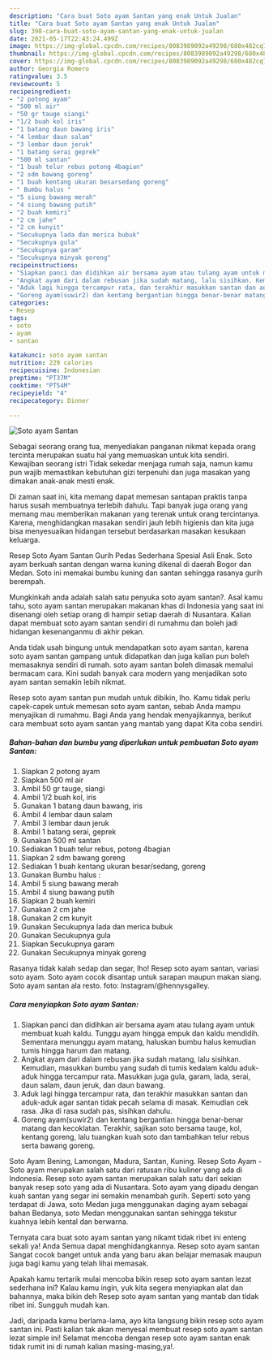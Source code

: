 ```yaml
---
description: "Cara buat Soto ayam Santan yang enak Untuk Jualan"
title: "Cara buat Soto ayam Santan yang enak Untuk Jualan"
slug: 398-cara-buat-soto-ayam-santan-yang-enak-untuk-jualan
date: 2021-05-17T22:43:24.499Z
image: https://img-global.cpcdn.com/recipes/8083989092a49298/680x482cq70/soto-ayam-santan-foto-resep-utama.jpg
thumbnail: https://img-global.cpcdn.com/recipes/8083989092a49298/680x482cq70/soto-ayam-santan-foto-resep-utama.jpg
cover: https://img-global.cpcdn.com/recipes/8083989092a49298/680x482cq70/soto-ayam-santan-foto-resep-utama.jpg
author: Georgia Romero
ratingvalue: 3.5
reviewcount: 5
recipeingredient:
- "2 potong ayam"
- "500 ml air"
- "50 gr tauge siangi"
- "1/2 buah kol iris"
- "1 batang daun bawang iris"
- "4 lembar daun salam"
- "3 lembar daun jeruk"
- "1 batang serai geprek"
- "500 ml santan"
- "1 buah telur rebus potong 4bagian"
- "2 sdm bawang goreng"
- "1 buah kentang ukuran besarsedang goreng"
- " Bumbu halus "
- "5 siung bawang merah"
- "4 siung bawang putih"
- "2 buah kemiri"
- "2 cm jahe"
- "2 cm kunyit"
- "Secukupnya lada dan merica bubuk"
- "Secukupnya gula"
- "Secukupnya garam"
- "Secukupnya minyak goreng"
recipeinstructions:
- "Siapkan panci dan didihkan air bersama ayam atau tulang ayam untuk membuat kuah kaldu. Tunggu ayam hingga empuk dan kaldu mendidih. Sementara menunggu ayam matang, haluskan bumbu halus kemudian tumis hingga harum dan matang."
- "Angkat ayam dari dalam rebusan jika sudah matang, lalu sisihkan. Kemudian, masukkan bumbu yang sudah di tumis kedalam kaldu aduk-aduk hingga tercampur rata. Masukkan juga gula, garam, lada, serai, daun salam, daun jeruk, dan daun bawang."
- "Aduk lagi hingga tercampur rata, dan terakhir masukkan santan dan aduk-aduk agar santan tidak pecah selama di masak. Kemudian cek rasa. Jika di rasa sudah pas, sisihkan dahulu."
- "Goreng ayam(suwir2) dan kentang bergantian hingga benar-benar matang dan kecoklatan. Terakhir, sajikan soto bersama tauge, kol, kentang goreng, lalu tuangkan kuah soto dan tambahkan telur rebus serta bawang goreng."
categories:
- Resep
tags:
- soto
- ayam
- santan

katakunci: soto ayam santan 
nutrition: 229 calories
recipecuisine: Indonesian
preptime: "PT37M"
cooktime: "PT54M"
recipeyield: "4"
recipecategory: Dinner

---
```



![Soto ayam Santan](https://img-global.cpcdn.com/recipes/8083989092a49298/680x482cq70/soto-ayam-santan-foto-resep-utama.jpg)

Sebagai seorang orang tua, menyediakan panganan nikmat kepada orang tercinta merupakan suatu hal yang memuaskan untuk kita sendiri. Kewajiban seorang istri Tidak sekedar menjaga rumah saja, namun kamu pun wajib memastikan kebutuhan gizi terpenuhi dan juga masakan yang dimakan anak-anak mesti enak.

Di zaman  saat ini, kita memang dapat memesan santapan praktis tanpa harus susah membuatnya terlebih dahulu. Tapi banyak juga orang yang memang mau memberikan makanan yang terenak untuk orang tercintanya. Karena, menghidangkan masakan sendiri jauh lebih higienis dan kita juga bisa menyesuaikan hidangan tersebut berdasarkan masakan kesukaan keluarga. 

Resep Soto Ayam Santan Gurih Pedas Sederhana Spesial Asli Enak. Soto ayam berkuah santan dengan warna kuning dikenal di daerah Bogor dan Medan. Soto ini memakai bumbu kuning dan santan sehingga rasanya gurih berempah.

Mungkinkah anda adalah salah satu penyuka soto ayam santan?. Asal kamu tahu, soto ayam santan merupakan makanan khas di Indonesia yang saat ini disenangi oleh setiap orang di hampir setiap daerah di Nusantara. Kalian dapat membuat soto ayam santan sendiri di rumahmu dan boleh jadi hidangan kesenanganmu di akhir pekan.

Anda tidak usah bingung untuk mendapatkan soto ayam santan, karena soto ayam santan gampang untuk didapatkan dan juga kalian pun boleh memasaknya sendiri di rumah. soto ayam santan boleh dimasak memalui bermacam cara. Kini sudah banyak cara modern yang menjadikan soto ayam santan semakin lebih nikmat.

Resep soto ayam santan pun mudah untuk dibikin, lho. Kamu tidak perlu capek-capek untuk memesan soto ayam santan, sebab Anda mampu menyajikan di rumahmu. Bagi Anda yang hendak menyajikannya, berikut cara membuat soto ayam santan yang mantab yang dapat Kita coba sendiri.

<!--inarticleads1-->

##### Bahan-bahan dan bumbu yang diperlukan untuk pembuatan Soto ayam Santan:

1. Siapkan 2 potong ayam
1. Siapkan 500 ml air
1. Ambil 50 gr tauge, siangi
1. Ambil 1/2 buah kol, iris
1. Gunakan 1 batang daun bawang, iris
1. Ambil 4 lembar daun salam
1. Ambil 3 lembar daun jeruk
1. Ambil 1 batang serai, geprek
1. Gunakan 500 ml santan
1. Sediakan 1 buah telur rebus, potong 4bagian
1. Siapkan 2 sdm bawang goreng
1. Sediakan 1 buah kentang ukuran besar/sedang, goreng
1. Gunakan  Bumbu halus :
1. Ambil 5 siung bawang merah
1. Ambil 4 siung bawang putih
1. Siapkan 2 buah kemiri
1. Gunakan 2 cm jahe
1. Gunakan 2 cm kunyit
1. Gunakan Secukupnya lada dan merica bubuk
1. Gunakan Secukupnya gula
1. Siapkan Secukupnya garam
1. Gunakan Secukupnya minyak goreng


Rasanya tidak kalah sedap dan segar, lho! Resep soto ayam santan, variasi soto ayam. Soto ayam cocok disantap untuk sarapan maupun makan siang. Soto ayam santan ala resto. foto: Instagram/@hennysgalley. 

<!--inarticleads2-->

##### Cara menyiapkan Soto ayam Santan:

1. Siapkan panci dan didihkan air bersama ayam atau tulang ayam untuk membuat kuah kaldu. Tunggu ayam hingga empuk dan kaldu mendidih. Sementara menunggu ayam matang, haluskan bumbu halus kemudian tumis hingga harum dan matang.
1. Angkat ayam dari dalam rebusan jika sudah matang, lalu sisihkan. Kemudian, masukkan bumbu yang sudah di tumis kedalam kaldu aduk-aduk hingga tercampur rata. Masukkan juga gula, garam, lada, serai, daun salam, daun jeruk, dan daun bawang.
1. Aduk lagi hingga tercampur rata, dan terakhir masukkan santan dan aduk-aduk agar santan tidak pecah selama di masak. Kemudian cek rasa. Jika di rasa sudah pas, sisihkan dahulu.
1. Goreng ayam(suwir2) dan kentang bergantian hingga benar-benar matang dan kecoklatan. Terakhir, sajikan soto bersama tauge, kol, kentang goreng, lalu tuangkan kuah soto dan tambahkan telur rebus serta bawang goreng.


Soto Ayam Bening, Lamongan, Madura, Santan, Kuning. Resep Soto Ayam - Soto ayam merupakan salah satu dari ratusan ribu kuliner yang ada di Indonesia. Resep soto ayam santan merupakan salah satu dari sekian banyak resep soto yang ada di Nusantara. Soto ayam yang dipadu dengan kuah santan yang segar ini semakin menambah gurih. Seperti soto yang terdapat di Jawa, soto Medan juga menggunakan daging ayam sebagai bahan Bedanya, soto Medan menggunakan santan sehingga tekstur kuahnya lebih kental dan berwarna. 

Ternyata cara buat soto ayam santan yang nikamt tidak ribet ini enteng sekali ya! Anda Semua dapat menghidangkannya. Resep soto ayam santan Sangat cocok banget untuk anda yang baru akan belajar memasak maupun juga bagi kamu yang telah lihai memasak.

Apakah kamu tertarik mulai mencoba bikin resep soto ayam santan lezat sederhana ini? Kalau kamu ingin, yuk kita segera menyiapkan alat dan bahannya, maka bikin deh Resep soto ayam santan yang mantab dan tidak ribet ini. Sungguh mudah kan. 

Jadi, daripada kamu berlama-lama, ayo kita langsung bikin resep soto ayam santan ini. Pasti kalian tak akan menyesal membuat resep soto ayam santan lezat simple ini! Selamat mencoba dengan resep soto ayam santan enak tidak rumit ini di rumah kalian masing-masing,ya!.

